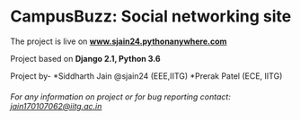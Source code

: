 # CampusBuzz: Social networking site

The project is live on __www.sjain24.pythonanywhere.com__

Project based on **Django 2.1, Python 3.6**

Project by-
*Siddharth Jain @sjain24 (EEE,IITG)
*Prerak Patel (ECE, IITG)

###### For any information on project or for bug reporting contact: jain170107062@iitg.ac.in

